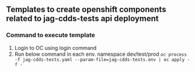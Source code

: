 ## Templates to create openshift components related to jag-cdds-tests api deployment

### Command to execute template
1) Login to OC using login command
2) Run below command in each env. namespace dev/test/prod
   ``oc process -f jag-cdds-tests.yaml --param-file=jag-cdds-tests.env | oc apply -f -``


